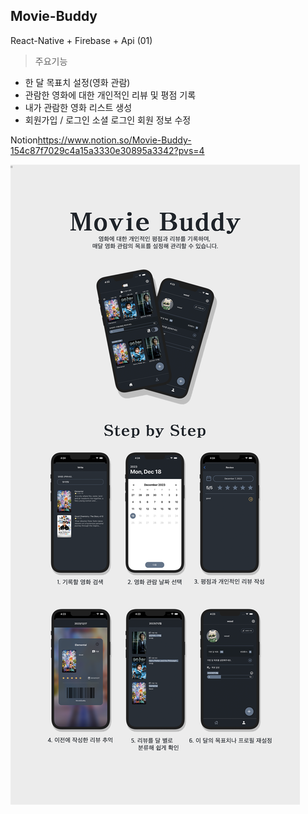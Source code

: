 ## Movie-Buddy
React-Native + Firebase + Api (01)

> 주요기능

+ 한 달 목표치 설정(영화 관람)
+ 관람한 영화에 대한 개인적인 리뷰 및 평점 기록
+ 내가 관람한 영화 리스트 생성
+ 회원가입 / 로그인
  소셜 로그인
  회원 정보 수정

Notion<https://www.notion.so/Movie-Buddy-154c87f7029c4a15a3330e30895a3342?pvs=4>

![REDME_MovieBuddy](https://github.com/wxxd-fxrest/movie-buddy/blob/master/REDME_MovieBuddy.png)
